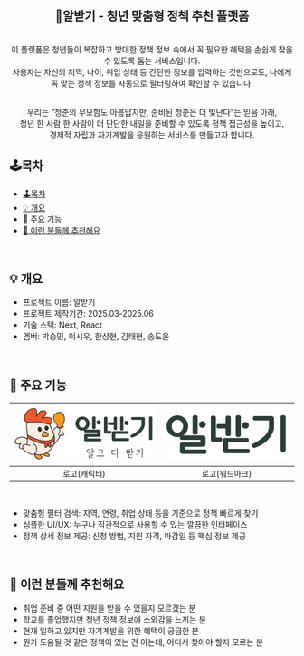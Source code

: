 <div align="center">
<h2>🍳알받기 - 청년 맞춤형 정책 추천 플랫폼<br /></h2> 
<br />이 플랫폼은 청년들이 복잡하고 방대한 정책 정보 속에서 꼭 필요한 혜택을 손쉽게 찾을 수 있도록 돕는 서비스입니다.<br />
사용자는 자신의 지역, 나이, 취업 상태 등 간단한 정보를 입력하는 것만으로도, 나에게 꼭 맞는 정책 정보를 자동으로 필터링하여 확인할 수 있습니다. <br /><br />

우리는 “청춘의 무모함도 아름답지만, 준비된 청춘은 더 빛난다”는 믿음 아래, <br />
청년 한 사람 한 사람이 더 단단한 내일을 준비할 수 있도록 정책 접근성을 높이고, <br />
경제적 자립과 자기계발을 응원하는 서비스를 만들고자 합니다.

</div>

## 🕹️목차

- [🕹️목차](#️목차)
- [💡 개요](#-개요)
- [🎯 주요 기능](#-주요-기능)
- [👀 이런 분들께 추천해요](#-이런-분들께-추천해요)

<br />

## 💡 개요

- 프로젝트 이름: 알받기
- 프로젝트 제작기간: 2025.03-2025.06
- 기술 스택: Next, React
- 멤버: 박승민, 이시우, 한상현, 김태현, 송도윤

<br />

## 🎯 주요 기능

| ![image](./public/img/logo2.png) | ![image](./public/img/logo.png) |
| :------------------------------: | :-----------------------------: |
|           로고(캐릭터)           |         로고(워드마크)          |

<br>

- 맞춤형 필터 검색: 지역, 연령, 취업 상태 등을 기준으로 정책 빠르게 찾기 <br />
- 심플한 UI/UX: 누구나 직관적으로 사용할 수 있는 깔끔한 인터페이스 <br />
- 정책 상세 정보 제공: 신청 방법, 지원 자격, 마감일 등 핵심 정보 제공 <br />

<br />

## 👀 이런 분들께 추천해요

- 취업 준비 중 어떤 지원을 받을 수 있을지 모르겠는 분 <br />
- 학교를 졸업했지만 청년 정책 정보에 소외감을 느끼는 분 <br />
- 현재 일하고 있지만 자기계발을 위한 혜택이 궁금한 분 <br />
- 뭔가 도움될 것 같은 정책이 있는 건 아는데, 어디서 찾아야 할지 모르는 분 <br />
